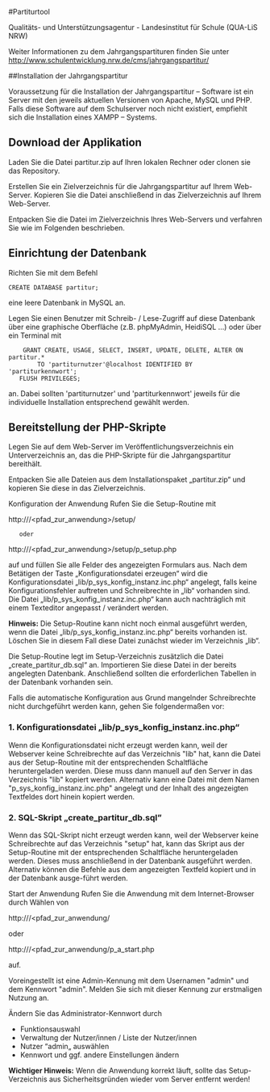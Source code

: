 ﻿#Partiturtool

Qualitäts- und Unterstützungsagentur - Landesinstitut für Schule (QUA-LiS NRW)

Weiter Informationen zu dem Jahrgangspartituren finden Sie unter http://www.schulentwicklung.nrw.de/cms/jahrgangspartitur/

##Installation der Jahrgangspartitur

Voraussetzung für die Installation der Jahrgangspartitur – Software ist ein Server mit den jeweils aktuellen Versionen von Apache, MySQL und PHP. Falls diese Software auf dem Schulserver noch nicht existiert, empfiehlt sich die Installation eines XAMPP – Systems.

## Download der Applikation
Laden Sie die Datei partitur.zip auf Ihren lokalen Rechner oder clonen sie das Repository.


Erstellen Sie ein Zielverzeichnis für die Jahrgangspartitur auf Ihrem Web-Server.
Kopieren Sie die Datei anschließend in das Zielverzeichnis auf Ihrem Web-Server.

Entpacken Sie die Datei im Zielverzeichnis Ihres Web-Servers und verfahren Sie wie im Folgenden beschrieben.

## Einrichtung der Datenbank
Richten Sie mit dem Befehl

   ```CREATE DATABASE partitur;```

eine leere Datenbank in MySQL an.

Legen Sie einen Benutzer mit Schreib- / Lese-Zugriff auf diese Datenbank über eine graphische Oberfläche (z.B. phpMyAdmin, HeidiSQL …) oder über ein Terminal mit

```
    GRANT CREATE, USAGE, SELECT, INSERT, UPDATE, DELETE, ALTER ON partitur.*
        TO 'partiturnutzer'@localhost IDENTIFIED BY 'partiturkennwort';
   FLUSH PRIVILEGES;
```

an. Dabei sollten 'partiturnutzer' und 'partiturkennwort' jeweils für die individuelle Installation entsprechend gewählt werden.

## Bereitstellung der PHP-Skripte
Legen Sie auf dem Web-Server im Veröffentlichungsverzeichnis ein Unterverzeichnis an, das die PHP-Skripte für die Jahrgangspartitur bereithält.

Entpacken Sie alle Dateien aus dem Installationspaket „partitur.zip“ und kopieren Sie diese in das Zielverzeichnis.

Konfiguration der Anwendung
Rufen Sie die Setup-Routine mit

   http://<server>/<pfad_zur_anwendung>/setup/

       oder

   http://<server>/<pfad_zur_anwendung>/setup/p_setup.php

auf und füllen Sie alle Felder des angezeigten Formulars aus. 
Nach dem Betätigen der Taste  „Konfigurationsdatei erzeugen“ wird die Konfigurationsdatei „lib/p_sys_konfig_instanz.inc.php“ angelegt, falls keine Konfigurationsfehler auftreten und Schreibrechte in „lib“ vorhanden sind. 
Die Datei „lib/p_sys_konfig_instanz.inc.php“ kann auch nachträglich mit einem Texteditor angepasst / verändert werden.

**Hinweis:** Die Setup-Routine kann nicht noch einmal ausgeführt werden, wenn die Datei „lib/p_sys_konfig_instanz.inc.php“ bereits vorhanden ist. Löschen Sie in diesem Fall diese Datei zunächst wieder im Verzeichnis „lib“.

Die Setup-Routine legt im Setup-Verzeichnis zusätzlich die Datei „create_partitur_db.sql“ an. Importieren Sie diese Datei in der bereits angelegten Datenbank. Anschließend sollten die erforderlichen Tabellen in der Datenbank vorhanden sein.

Falls die automatische Konfiguration aus Grund mangelnder Schreibrechte nicht durchgeführt werden kann, gehen Sie folgendermaßen vor:

### 1. Konfigurationsdatei „lib/p_sys_konfig_instanz.inc.php“

Wenn die Konfigurationsdatei nicht erzeugt werden kann, weil der Webserver keine Schreibrechte auf das Verzeichnis "lib" hat, kann die Datei aus der Setup-Routine mit der entsprechenden Schaltfläche heruntergeladen werden. Diese muss dann manuell auf den Server in das Verzeichnis "lib" kopiert werden.
Alternativ kann eine Datei mit dem Namen "p_sys_konfig_instanz.inc.php" angelegt und der Inhalt des angezeigten Textfeldes dort hinein kopiert werden.

### 2. SQL-Skript „create_partitur_db.sql”

Wenn das SQL-Skript nicht erzeugt werden kann, weil der Webserver keine Schreibrechte auf das Verzeichnis "setup" hat, kann das Skript aus der Setup-Routine mit der entsprechenden Schaltfläche heruntergeladen werden. Dieses muss anschließend in der Datenbank ausgeführt werden.
Alternativ können die Befehle aus dem angezeigten Textfeld kopiert und in der Datenbank ausge-führt werden.

Start der Anwendung
Rufen Sie die Anwendung mit dem Internet-Browser durch Wählen von

   http://<server>/<pfad_zur_anwendung/

oder

   http://<server>/<pfad_zur_anwendung/p_a_start.php

auf.



Voreingestellt ist eine Admin-Kennung mit dem Usernamen "admin" und dem Kennwort "admin". Melden Sie sich mit dieser Kennung zur erstmaligen Nutzung an.

Ändern Sie das Administrator-Kennwort durch

* Funktionsauswahl
* Verwaltung der Nutzer/innen / Liste der Nutzer/innen
* Nutzer “admin„ auswählen
* Kennwort und ggf. andere Einstellungen ändern

**Wichtiger Hinweis:**
Wenn die Anwendung korrekt läuft, sollte das Setup-Verzeichnis aus Sicherheitsgründen wieder vom Server entfernt werden!